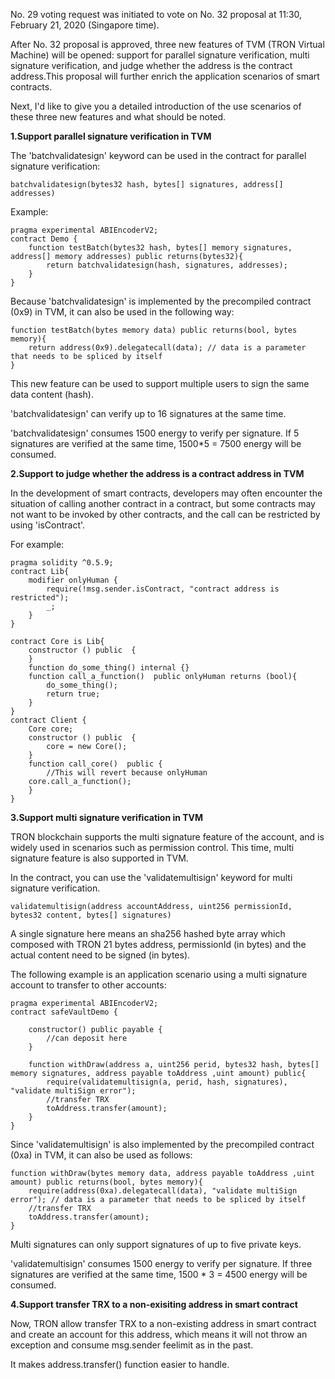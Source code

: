 No. 29 voting request was initiated to vote on No. 32 proposal at 11:30, February 21, 2020 (Singapore time). 

After No. 32 proposal is approved, three new features of TVM (TRON Virtual Machine) will be opened: support for parallel signature verification, multi signature verification, and judge whether the address is the contract address.This proposal will further enrich the application scenarios of smart contracts.

Next, I'd like to give you a detailed introduction of the use scenarios of these three new features and what should be noted.

**1.Support parallel signature verification in TVM**

The 'batchvalidatesign' keyword can be used in the contract for parallel signature verification:

```
batchvalidatesign(bytes32 hash, bytes[] signatures, address[] addresses)
```

Example:

```
pragma experimental ABIEncoderV2;
contract Demo {
    function testBatch(bytes32 hash, bytes[] memory signatures, address[] memory addresses) public returns(bytes32){
        return batchvalidatesign(hash, signatures, addresses);
    }
}
```

Because 'batchvalidatesign' is implemented by the precompiled contract (0x9) in TVM, it can also be used in the following way:

```
function testBatch(bytes memory data) public returns(bool, bytes memory){
    return address(0x9).delegatecall(data); // data is a parameter that needs to be spliced by itself
}
```

This new feature can be used to support multiple users to sign the same data content (hash).

'batchvalidatesign' can verify up to 16 signatures at the same time.

'batchvalidatesign' consumes 1500 energy to verify per signature. If 5 signatures are verified at the same time, 1500*5 = 7500 energy will be consumed.

**2.Support to judge whether the address is a contract address in TVM**

In the development of smart contracts, developers may often encounter the situation of calling another contract in a contract, but some contracts may not want to be invoked by other contracts, and the call can be restricted by using 'isContract'. 

For example:

```
pragma solidity ^0.5.9;
contract Lib{
    modifier onlyHuman {
        require(!msg.sender.isContract, "contract address is restricted");
        _;
    }
}

contract Core is Lib{
    constructor () public  {
    }
    function do_some_thing() internal {}
    function call_a_function()  public onlyHuman returns (bool){
        do_some_thing();
        return true;
    }
}
contract Client {
    Core core;
    constructor () public  {
        core = new Core();
    }
    function call_core()  public {
        //This will revert because onlyHuman
    core.call_a_function();
    }
}
```

**3.Support multi signature verification in TVM**

TRON blockchain supports the multi signature feature of the account, and is widely used in scenarios such as permission control. This time, multi signature feature is also supported in TVM.

In the contract, you can use the 'validatemultisign' keyword for multi signature verification.

```
validatemultisign(address accountAddress, uint256 permissionId, bytes32 content, bytes[] signatures)
```
A single signature here means an sha256 hashed byte array which composed with TRON 21 bytes address, permissionId (in bytes) and the actual content need to be signed (in bytes).

The following example is an application scenario using a multi signature account to transfer to other accounts:

```
pragma experimental ABIEncoderV2;
contract safeVaultDemo {

    constructor() public payable {
        //can deposit here
    }

    function withDraw(address a, uint256 perid, bytes32 hash, bytes[] memory signatures, address payable toAddress ,uint amount) public{
        require(validatemultisign(a, perid, hash, signatures), "validate multiSign error");
        //transfer TRX
        toAddress.transfer(amount);
    }
}
```

Since 'validatemultisign' is also implemented by the precompiled contract (0xa) in TVM, it can also be used as follows:

```
function withDraw(bytes memory data, address payable toAddress ,uint amount) public returns(bool, bytes memory){
    require(address(0xa).delegatecall(data), "validate multiSign error"); // data is a parameter that needs to be spliced by itself
    //transfer TRX
    toAddress.transfer(amount);
}
```

Multi signatures can only support signatures of up to five private keys.

'validatemultisign' consumes 1500 energy to verify per signature. If three signatures are verified at the same time, 1500 * 3 = 4500 energy will be consumed.


**4.Support transfer TRX to a non-exisiting address in smart contract**

Now, TRON allow transfer TRX to a non-existing address in smart contract and create an account for this address, which means it will not throw an exception and consume msg.sender feelimit as in the past.

It makes address.transfer() function easier to handle.
